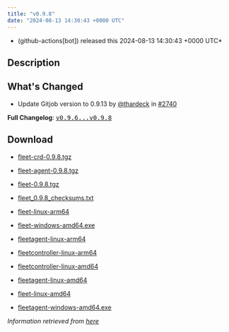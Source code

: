 ```yaml
---
title: "v0.9.8"
date: "2024-08-13 14:30:43 +0000 UTC"
---
```



* (github-actions[bot]) released this 2024-08-13 14:30:43 +0000 UTC*



## Description


<h2>What's Changed</h2>
<ul>
<li>Update Gitjob version to 0.9.13 by <a class="user-mention notranslate" data-hovercard-type="user" data-hovercard-url="/users/thardeck/hovercard" data-octo-click="hovercard-link-click" data-octo-dimensions="link_type:self" href="https://github.com/thardeck">@thardeck</a> in <a class="issue-link js-issue-link" data-error-text="Failed to load title" data-id="2463307063" data-permission-text="Title is private" data-url="https://github.com/rancher/fleet/issues/2740" data-hovercard-type="pull_request" data-hovercard-url="/rancher/fleet/pull/2740/hovercard" href="https://github.com/rancher/fleet/pull/2740">#2740</a></li>
</ul>
<p><strong>Full Changelog</strong>: <a class="commit-link" href="https://github.com/rancher/fleet/compare/v0.9.6...v0.9.8"><tt>v0.9.6...v0.9.8</tt></a></p>



## Download


* [fleet-crd-0.9.8.tgz](https://github.com/rancher/fleet/releases/download/v0.9.8/fleet-crd-0.9.8.tgz)

* [fleet-agent-0.9.8.tgz](https://github.com/rancher/fleet/releases/download/v0.9.8/fleet-agent-0.9.8.tgz)

* [fleet-0.9.8.tgz](https://github.com/rancher/fleet/releases/download/v0.9.8/fleet-0.9.8.tgz)

* [fleet_0.9.8_checksums.txt](https://github.com/rancher/fleet/releases/download/v0.9.8/fleet_0.9.8_checksums.txt)

* [fleet-linux-arm64](https://github.com/rancher/fleet/releases/download/v0.9.8/fleet-linux-arm64)

* [fleet-windows-amd64.exe](https://github.com/rancher/fleet/releases/download/v0.9.8/fleet-windows-amd64.exe)

* [fleetagent-linux-arm64](https://github.com/rancher/fleet/releases/download/v0.9.8/fleetagent-linux-arm64)

* [fleetcontroller-linux-arm64](https://github.com/rancher/fleet/releases/download/v0.9.8/fleetcontroller-linux-arm64)

* [fleetcontroller-linux-amd64](https://github.com/rancher/fleet/releases/download/v0.9.8/fleetcontroller-linux-amd64)

* [fleetagent-linux-amd64](https://github.com/rancher/fleet/releases/download/v0.9.8/fleetagent-linux-amd64)

* [fleet-linux-amd64](https://github.com/rancher/fleet/releases/download/v0.9.8/fleet-linux-amd64)

* [fleetagent-windows-amd64.exe](https://github.com/rancher/fleet/releases/download/v0.9.8/fleetagent-windows-amd64.exe)




*Information retrieved from [here](https://github.com/rancher/fleet/releases/tag/v0.9.8)*

